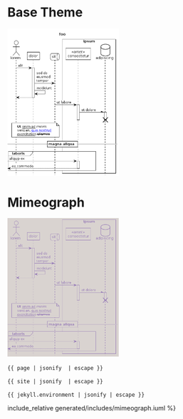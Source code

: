 # Base Theme

<img src="generated/images/base.png" alt="TODO" width="250"/>

# Mimeograph

<a href="{{site.repository_url}}/tree/main/examples/mimeograph.puml"><img src="generated/images/mimeograph.png" alt="" width="250"/></a>


<pre><code>{{ page | jsonify  | escape }}</code></pre>
<pre><code>{{ site | jsonify  | escape }}</code></pre>
<pre><code>{{ jekyll.environment | jsonify | escape }}</code></pre>

include_relative generated/includes/mimeograph.iuml %}</code></pre>
